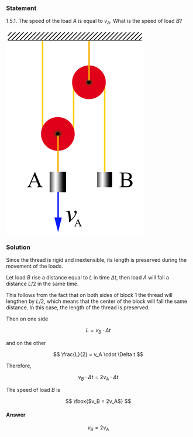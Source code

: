 ###  Statement

$1.5.1.$ The speed of the load $A$ is equal to $v_A$. What is the speed of load $B$?

![ For problem $1.5.1$ |376x556, 21%](../../img/1.5.1/statement.png)

### Solution

Since the thread is rigid and inextensible, its length is preserved during the movement of the loads.

Let load $B$ rise a distance equal to $L$ in time $\Delta t$, then load $A$ will fall a distance $L/2$ in the same time.

This follows from the fact that on both sides of block $1$ the thread will lengthen by $L/2$, which means that the center of the block will fall the same distance. In this case, the length of the thread is preserved.

Then on one side

$$
L = v_B \cdot \Delta t
$$

and on the other

$$
\frac{L}{2} = v_A \cdot \Delta t
$$

Therefore,

$$
v_B \cdot \Delta t = 2v_A \cdot \Delta t
$$

The speed of load $B$ is

$$
\fbox{$v_B = 2v_A$}
$$

#### Answer

$$
v_B = 2v_A
$$